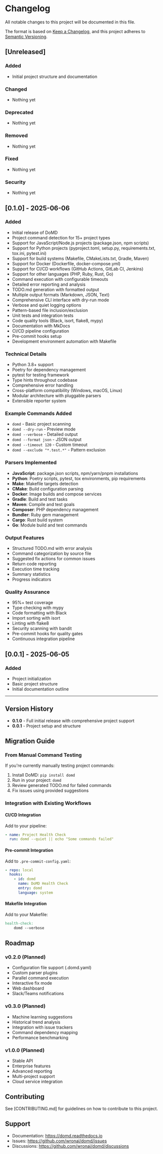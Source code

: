 # Changelog

All notable changes to this project will be documented in this file.

The format is based on [Keep a Changelog](https://keepachangelog.com/en/1.0.0/),
and this project adheres to [Semantic Versioning](https://semver.org/spec/v2.0.0.html).

## [Unreleased]

### Added
- Initial project structure and documentation

### Changed
- Nothing yet

### Deprecated
- Nothing yet

### Removed
- Nothing yet

### Fixed
- Nothing yet

### Security
- Nothing yet

## [0.1.0] - 2025-06-06

### Added
- Initial release of DoMD
- Project command detection for 15+ project types
- Support for JavaScript/Node.js projects (package.json, npm scripts)
- Support for Python projects (pyproject.toml, setup.py, requirements.txt, tox.ini, pytest.ini)
- Support for build systems (Makefile, CMakeLists.txt, Gradle, Maven)
- Support for Docker (Dockerfile, docker-compose.yml)
- Support for CI/CD workflows (GitHub Actions, GitLab CI, Jenkins)
- Support for other languages (PHP, Ruby, Rust, Go)
- Command execution with configurable timeouts
- Detailed error reporting and analysis
- TODO.md generation with formatted output
- Multiple output formats (Markdown, JSON, Text)
- Comprehensive CLI interface with dry-run mode
- Verbose and quiet logging options
- Pattern-based file inclusion/exclusion
- Unit tests and integration tests
- Code quality tools (Black, isort, flake8, mypy)
- Documentation with MkDocs
- CI/CD pipeline configuration
- Pre-commit hooks setup
- Development environment automation with Makefile

### Technical Details
- Python 3.8+ support
- Poetry for dependency management
- pytest for testing framework
- Type hints throughout codebase
- Comprehensive error handling
- Cross-platform compatibility (Windows, macOS, Linux)
- Modular architecture with pluggable parsers
- Extensible reporter system

### Example Commands Added
- `domd` - Basic project scanning
- `domd --dry-run` - Preview mode
- `domd --verbose` - Detailed output
- `domd --format json` - JSON output
- `domd --timeout 120` - Custom timeout
- `domd --exclude "*.test.*"` - Pattern exclusion

### Parsers Implemented
- **JavaScript**: package.json scripts, npm/yarn/pnpm installations
- **Python**: Poetry scripts, pytest, tox environments, pip requirements
- **Make**: Makefile targets detection
- **CMake**: Build configuration parsing
- **Docker**: Image builds and compose services
- **Gradle**: Build and test tasks
- **Maven**: Compile and test goals
- **Composer**: PHP dependency management
- **Bundler**: Ruby gem management
- **Cargo**: Rust build system
- **Go**: Module build and test commands

### Output Features
- Structured TODO.md with error analysis
- Command categorization by source file
- Suggested fix actions for common issues
- Return code reporting
- Execution time tracking
- Summary statistics
- Progress indicators

### Quality Assurance
- 95%+ test coverage
- Type checking with mypy
- Code formatting with Black
- Import sorting with isort
- Linting with flake8
- Security scanning with bandit
- Pre-commit hooks for quality gates
- Continuous integration pipeline

## [0.0.1] - 2025-06-05

### Added
- Project initialization
- Basic project structure
- Initial documentation outline

---

## Version History

- **0.1.0** - Full initial release with comprehensive project support
- **0.0.1** - Project setup and structure

## Migration Guide

### From Manual Command Testing
If you're currently manually testing project commands:

1. Install DoMD: `pip install domd`
2. Run in your project: `domd`
3. Review generated TODO.md for failed commands
4. Fix issues using provided suggestions

### Integration with Existing Workflows

#### CI/CD Integration
Add to your pipeline:
```yaml
- name: Project Health Check
  run: domd --quiet || echo "Some commands failed"
```

#### Pre-commit Integration
Add to `.pre-commit-config.yaml`:
```yaml
- repo: local
  hooks:
    - id: domd
      name: DoMD Health Check
      entry: domd
      language: system
```

#### Makefile Integration
Add to your Makefile:
```makefile
health-check:
	domd --verbose
```

## Roadmap

### v0.2.0 (Planned)
- Configuration file support (.domd.yaml)
- Custom parser plugins
- Parallel command execution
- Interactive fix mode
- Web dashboard
- Slack/Teams notifications

### v0.3.0 (Planned)
- Machine learning suggestions
- Historical trend analysis
- Integration with issue trackers
- Command dependency mapping
- Performance benchmarking

### v1.0.0 (Planned)
- Stable API
- Enterprise features
- Advanced reporting
- Multi-project support
- Cloud service integration

## Contributing

See [CONTRIBUTING.md] for guidelines on how to contribute to this project.

## Support

- Documentation: https://domd.readthedocs.io
- Issues: https://github.com/wronai/domd/issues
- Discussions: https://github.com/wronai/domd/discussions
